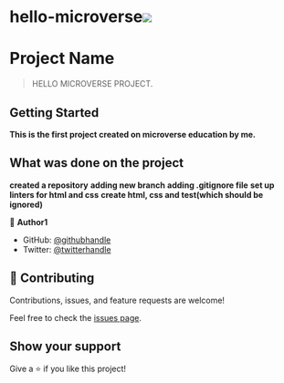 # hello-microverse![](https://img.shields.io/badge/Microverse-blueviolet)

# Project Name

> HELLO MICROVERSE PROJECT.


## Getting Started

**This is the first project created on microverse education by me.**


## What was done on the project

**created a  repository**
**adding new branch**
**adding .gitignore file**
**set up linters for html and css**
**create html, css and test(which should be ignored)**




👤 **Author1**

- GitHub: [@githubhandle](https://github.com/Dmambo)
- Twitter: [@twitterhandle](https://twitter.com/kingibro345)


## 🤝 Contributing

Contributions, issues, and feature requests are welcome!

Feel free to check the [issues page](../../issues/).

## Show your support

Give a ⭐️ if you like this project!




